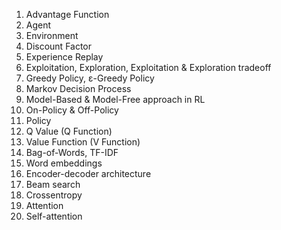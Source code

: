 1. Advantage Function
2. Agent
3. Environment
4. Discount Factor
5. Experience Replay
6. Exploitation, Exploration, Exploitation & Exploration tradeoff
7. Greedy Policy, ε-Greedy Policy
8. Markov Decision Process
9. Model-Based & Model-Free approach in RL
10. On-Policy & Off-Policy
11. Policy 
12. Q Value (Q Function)
13. Value Function (V Function)
14. Bag-of-Words, TF-IDF
15. Word embeddings
16. Encoder-decoder architecture
17. Beam search
18. Crossentropy
19. Attention
20. Self-attention
